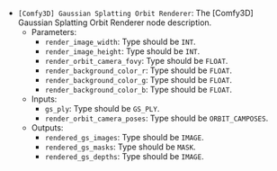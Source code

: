 - `[Comfy3D] Gaussian Splatting Orbit Renderer`: The [Comfy3D] Gaussian Splatting Orbit Renderer node description.
    - Parameters:
        - `render_image_width`: Type should be `INT`.
        - `render_image_height`: Type should be `INT`.
        - `render_orbit_camera_fovy`: Type should be `FLOAT`.
        - `render_background_color_r`: Type should be `FLOAT`.
        - `render_background_color_g`: Type should be `FLOAT`.
        - `render_background_color_b`: Type should be `FLOAT`.
    - Inputs:
        - `gs_ply`: Type should be `GS_PLY`.
        - `render_orbit_camera_poses`: Type should be `ORBIT_CAMPOSES`.
    - Outputs:
        - `rendered_gs_images`: Type should be `IMAGE`.
        - `rendered_gs_masks`: Type should be `MASK`.
        - `rendered_gs_depths`: Type should be `IMAGE`.

